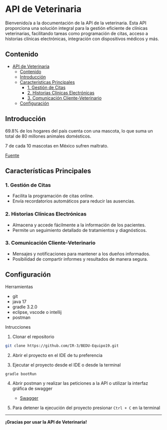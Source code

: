 # API de Veterinaria

Bienvenido/a a la documentación de la API de la veterinaria. Esta API proporciona una solución integral para la gestión eficiente de clínicas veterinarias, facilitando tareas como programación de citas, acceso a historias clínicas electrónicas, integración con dispositivos médicos y más.

## Contenido

- [API de Veterinaria](#api-de-veterinaria)
  - [Contenido](#contenido)
  - [Introducción](#introducción)
  - [Características Principales](#características-principales)
    - [1. Gestión de Citas](#1-gestión-de-citas)
    - [2. Historias Clínicas Electrónicas](#2-historias-clínicas-electrónicas)
    - [3. Comunicación Cliente-Veterinario](#3-comunicación-cliente-veterinario)
  - [Configuración](#configuración)

## Introducción

69.8% de los hogares del país cuenta con una mascota, lo que suma un total de 80 millones animales domésticos.

7 de cada 10 mascotas en México sufren maltrato.

[Fuente](https://comunicacionsocial.senado.gob.mx/informacion/comunicados/6132-siete-de-cada-10-mascotas-en-mexico-sufren-maltrato-senala-estudio-del-ibd)

## Características Principales

### 1. Gestión de Citas

- Facilita la programación de citas online.
- Envía recordatorios automáticos para reducir las ausencias.

### 2. Historias Clínicas Electrónicas

- Almacena y accede fácilmente a la información de los pacientes.
- Permite un seguimiento detallado de tratamientos y diagnósticos.

### 3. Comunicación Cliente-Veterinario

- Mensajes y notificaciones para mantener a los dueños informados.
- Posibilidad de compartir informes y resultados de manera segura.

## Configuración

Herramientas

* git
* java 17
* gradle 3.2.0
* eclipse, vscode o intellij
* postman

Intrucciones

1. Clonar el repositorio

```bash
git clone https://github.com/IR-3/BEDU-Equipo19.git
```

2. Abrir el proyecto en el IDE de tu preferencia

3. Ejecutar el proyecto desde el IDE o desde la terminal

```bash
gradle bootRun
```

4. Abrir postman y realizar las peticiones a la API o utilizar la interfaz gráfica de swagger
   
     * [Swagger](http://localhost:8080/swagger-ui/index.html)

5. Para detener la ejecución del proyecto presionar `Ctrl + C` en la terminal
---

**¡Gracias por usar la API de Veterinaria!**
